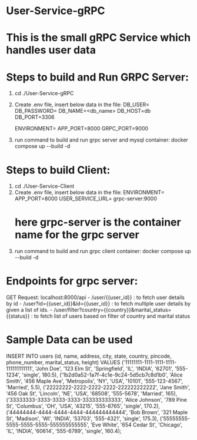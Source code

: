 # User-Service-gRPC
# This is the small gRPC Service which handles user data 

# Steps to build and Run GRPC Server:
1. cd ./User-Service-gRPC
2. Create .env file, insert below data in the file:
    DB_USER=<user>
    DB_PASSWORD=<password>
    DB_NAME=<db_name>
    DB_HOST=db
    DB_PORT=3306

    ENVIRONMENT=<env>
    APP_PORT=8000
    GRPC_PORT=9000

3. run command to build and run grpc server and mysql container: docker compose up --build -d

# Steps to build Client:
1. cd ./User-Service-Client
2. Create .env file, insert below data in the file:
    ENVIRONMENT=<env>
    APP_PORT=8000
    USER_SERVICE_URL= grpc-server:9000 
    # here grpc-server is the container name for the grpc server 
3. run command to build and run grpc client container: docker compose up --build -d

# Endpoints for grpc server:
  GET Request: localhost:8000/api
    - /user/{{user_id}} : to fetch user details by id
    - /user?id={{user_id}}&id={{user_id}} : to fetch multiple user details by given a list of ids.
    - /user/filter?country={{country}}&marital_status={{status}} : to fetch list of users based on filter of country and marital status

# Sample Data can be used 
INSERT INTO users (id, name, address, city, state, country, pincode, phone_number, marital_status, height)
VALUES
('11111111-1111-1111-1111-111111111111', 'John Doe', '123 Elm St', 'Springfield', 'IL', 'INDIA', '62701', '555-1234', 'single', 180.5),
('1b2d0a52-1a7f-4c1e-9c24-5d5cb7c8d1b0', 'Alice Smith', '456 Maple Ave', 'Metropolis', 'NY', 'USA', '10101', '555-123-4567', 'Married', 5.5),
('22222222-2222-2222-2222-222222222222', 'Jane Smith', '456 Oak St', 'Lincoln', 'NE', 'USA', '68508', '555-5678', 'Married', 165),
('33333333-3333-3333-3333-333333333333', 'Alice Johnson', '789 Pine St', 'Columbus', 'OH', 'USA', '43215', '555-8765', 'single', 170.2),
('44444444-4444-4444-4444-444444444444', 'Bob Brown', '321 Maple St', 'Madison', 'WI', 'INDIA', '53703', '555-4321', 'single', 175.3),
('55555555-5555-5555-5555-555555555555', 'Eve White', '654 Cedar St', 'Chicago', 'IL', 'INDIA', '60614', '555-6789', 'single', 160.4);
